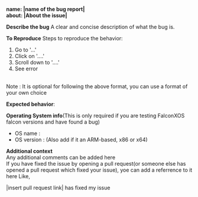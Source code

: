 **name: |name of the bug report|**
<br>
**about: |About the issue|**

**Describe the bug**
A clear and concise description of what the bug is.

**To Reproduce**
Steps to reproduce the behavior:
1. Go to '...'
2. Click on '....'
3. Scroll down to '....'
4. See error
<br>
Note : It is optional for following the above format, you can use a format of your own choice

**Expected behavior**:


**Operating System info**(This is only required if you are testing FalconXOS falcon versions and have found a bug)
- OS name : 
- OS version : (Also add if it an ARM-based, x86 or x64)


**Additional context**
<br>
Any additional comments can be added here
<br>
If you have fixed the issue by opening a pull request(or someone else has opened a pull request which fixed your issue), yoe can add a referrence to it here
Like,
<br>

|insert pull request link| has fixed my issue
